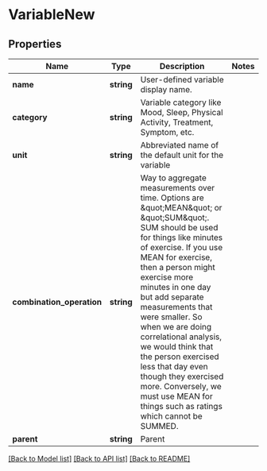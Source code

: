 # VariableNew

## Properties
Name | Type | Description | Notes
------------ | ------------- | ------------- | -------------
**name** | **string** | User-defined variable display name. | 
**category** | **string** | Variable category like Mood, Sleep, Physical Activity, Treatment, Symptom, etc. | 
**unit** | **string** | Abbreviated name of the default unit for the variable | 
**combination_operation** | **string** | Way to aggregate measurements over time. Options are \&quot;MEAN\&quot; or \&quot;SUM\&quot;.  SUM should be used for things like minutes of exercise.  If you use MEAN for exercise, then a person might exercise more minutes in one day but add separate measurements that were smaller.  So when we are doing correlational analysis, we would think that the person exercised less that day even though they exercised more.  Conversely, we must use MEAN for things such as ratings which cannot be SUMMED. | 
**parent** | **string** | Parent | 

[[Back to Model list]](../README.md#documentation-for-models) [[Back to API list]](../README.md#documentation-for-api-endpoints) [[Back to README]](../README.md)



